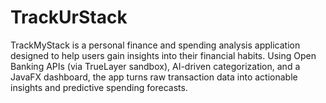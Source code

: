 # TrackUrStack
TrackMyStack is a personal finance and spending analysis application designed to help users gain insights into their financial habits. Using Open Banking APIs (via TrueLayer sandbox), AI-driven categorization, and a JavaFX dashboard, the app turns raw transaction data into actionable insights and predictive spending forecasts.

